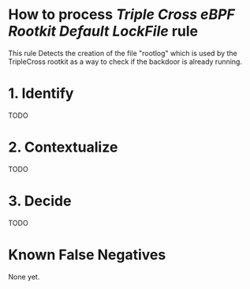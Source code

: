 # How to process *Triple Cross eBPF Rootkit Default LockFile* rule
This rule Detects the creation of the file "rootlog" which is used by the TripleCross rootkit as a way to check if the backdoor is already running.

# 1. Identify
TODO

# 2. Contextualize
TODO

# 3. Decide
TODO

# Known False Negatives
None yet.
